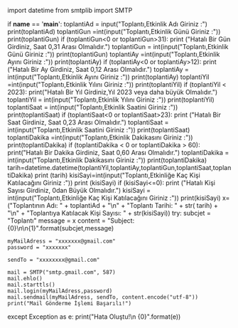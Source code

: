 import datetime
from smtplib import SMTP

if __name__ == '__main__':
    toplantiAd = input("Toplantı,Etkinlik Adı Giriniz :")
    print(toplantiAd)
    toplantiGun =int(input("Toplantı,Etkinlik Günü Giriniz :"))
    print(toplantiGun)
    if (toplantiGun<0 or toplantiGun>31):
        print ("Hatalı Bir Gün Girdiniz, Saat 0,31 Arası Olmalıdır.")
        toplantiGun = int(input("Toplantı,Etkinlik Günü Giriniz :"))
        print(toplantiGun)
    toplantiAy =int(input("Toplantı,Etkinlik Ayını Giriniz :"))
    print(toplantiAy)
    if (toplantiAy<0 or toplantiAy>12):
        print ("Hatalı Bir Ay Girdiniz, Saat 0,12 Arası Olmalıdır.")
        toplantiAy = int(input("Toplantı,Etkinlik Ayını Giriniz :"))
        print(toplantiAy)
    toplantiYil =int(input("Toplantı,Etkinlik Yılını Giriniz :"))
    print(toplantiYil)
    if (toplantiYil < 2023):
        print("Hatalı Bir Yıl Girdiniz,Yıl 2023 veya daha büyük Olmalıdır.")
        toplantiYil = int(input("Toplantı,Etkinlik Yılını Giriniz :"))
        print(toplantiYil)
    toplantiSaat = int(input("Toplantı,Etkinlik Saatini Giriniz :"))
    print(toplantiSaat)
    if (toplantiSaat<0 or toplantiSaat>23):
        print ("Hatalı Bir Saat Girdiniz, Saat 0,23 Arası Olmalıdır.")
        toplantiSaat = int(input("Toplantı,Etkinlik Saatini Giriniz :"))
        print(toplantiSaat)
    toplantiDakika =int(input("Toplantı,Etkinlik Dakikasını Giriniz :"))
    print(toplantiDakika)
    if (toplantiDakika < 0 or toplantiDakika > 60):
        print("Hatalı Bir Dakika Girdiniz, Saat 0,60 Arası Olmalıdır.")
        toplantiDakika = int(input("Toplantı,Etkinlik Dakikasını Giriniz :"))
        print(toplantiDakika)
    tarih=datetime.datetime(toplantiYil,toplantiAy,toplantiGun,toplantiSaat,toplantiDakika)
    print (tarih)
    kisiSayi=int(input("Toplantı,Etkinliğe Kaç Kişi Katılacağını Giriniz :"))
    print (kisiSayi)
    if (kisiSayi<=0):
        print ("Hatalı Kişi Sayısı Girdiniz, 0dan Büyük Olmalıdır.")
        kisiSayi = int(input("Toplantı,Etkinliğe Kaç Kişi Katılacağını Giriniz :"))
        print(kisiSayi)
    x=("Toplantının Adı: " + toplantiAd + "\n" + "Toplantı Tarihi: " + str( tarih) + "\n" + "Toplantıya Katılacak Kişi Sayısı: " + str(kisiSayi))
try:
    subcjet = "Toplantı"
    message = x
    content = "Subject: {0}\n\n{1}".format(subcjet,message)

    myMailAdress = "xxxxxxx@gmail.com"
    password = "xxxxxxx"

    sendTo = "xxxxxxxx@gmail.com"

    mail = SMTP("smtp.gmail.com", 587)
    mail.ehlo()
    mail.starttls()
    mail.login(myMailAdress,password)
    mail.sendmail(myMailAdress, sendTo, content.encode("utf-8"))
    print("Mail Gönderme İşlemi Başarılı!")
except Exception as e:
    print("Hata Oluştu!\n {0}".format(e))
